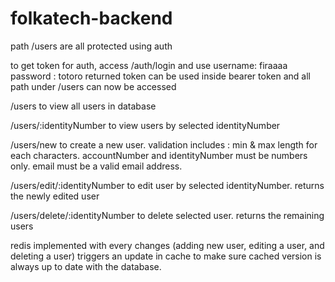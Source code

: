# folkatech-backend

path /users are all protected using auth

to get token for auth, access /auth/login and use 
    username: firaaaa
    password : totoro 
returned token can be used inside bearer token and all path under /users can now be accessed

/users to view all users in database 

/users/:identityNumber to view users by selected identityNumber 

/users/new to create a new user. validation includes : min & max length for each characters. accountNumber and identityNumber must be numbers only. email must be a valid email address. 

/users/edit/:identityNumber to edit user by selected identityNumber. returns the newly edited user 

/users/delete/:identityNumber to delete selected user. returns the remaining users

redis implemented with every changes (adding new user, editing a user, and deleting a user) triggers an update in cache to make sure cached version is always up to date with the database.